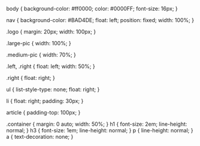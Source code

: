 body {
  background-color: #ff0000;
  color: #0000FF;
  font-size: 16px;
}

nav {
  background-color: #BAD4DE;
  float: left;
  position: fixed;
  width: 100%;
}

.logo {
  margin: 20px;
  width: 100px;
}

.large-pic {
  width: 100%;
}

.medium-pic {
  width: 70%;
}

.left, .right {
  float: left;
  width: 50%;
}

.right {
  float: right;
}

ul {
  list-style-type: none;
  float: right;
}

li {
  float: right;
  padding: 30px;
}

article {
  padding-top: 100px;
}

.container {
  margin: 0 auto;
  width: 50%;
}
h1 {
  font-size: 2em;
  line-height: normal;
}
h3 {
  font-size: 1em;
  line-height: normal;
}
p {
  line-height: normal;
}
a {
  text-decoration: none;
}

